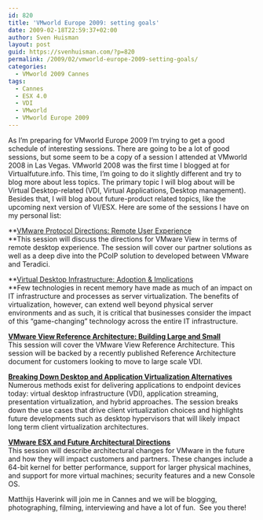 ```yaml
---
id: 820
title: 'VMworld Europe 2009: setting goals'
date: 2009-02-18T22:59:37+02:00
author: Sven Huisman
layout: post
guid: https://svenhuisman.com/?p=820
permalink: /2009/02/vmworld-europe-2009-setting-goals/
categories:
  - VMworld 2009 Cannes
tags:
  - Cannes
  - ESX 4.0
  - VDI
  - VMworld
  - VMworld Europe 2009
---
```

As I&#8217;m preparing for VMworld Europe 2009 I&#8217;m trying to get a good schedule of interesting sessions. There are going to be a lot of good sessions, but some seem to be a copy of a session I attended at VMworld 2008 in Las Vegas. VMworld 2008 was the first time I blogged at for Virtualfuture.info. This time, I&#8217;m going to do it slightly different and try to blog more about less topics. The primary topic I will blog about will be Virtual Desktop-related (VDI, Virtual Applications, Desktop management).  Besides that, I will blog about future-product related topics, like the upcoming next version of VI/ESX. Here are some of the sessions I have on my personal list:<!--more-->

**<span style="text-decoration: underline;">VMware Protocol Directions: Remote User Experience<br /> </span>**This session will discuss the directions for VMware View in terms of remote desktop experience. The session will cover our partner solutions as well as a deep dive into the PCoIP solution to developed between VMware and Teradici.

**<span style="text-decoration: underline;">Virtual Desktop Infrastructure: Adoption & Implications<br /> </span>**Few technologies in recent memory have made as much of an impact on IT infrastructure and processes as server virtualization. The benefits of virtualization, however, can extend well beyond physical server environments and as such, it is critical that businesses consider the impact of this “game-changing” technology across the entire IT infrastructure. 

<span style="text-decoration: underline;"><strong>VMware View Reference Architecture: Building Large and Small<br /> </strong></span>This session will cover the VMware View Reference Architecture. This session will be backed by a recently published Reference Architecture document for customers looking to move to large scale VDI.

**<span style="text-decoration: underline;">Breaking Down Desktop and Application Virtualization Alternatives</span>**  
Numerous methods exist for delivering applications to endpoint devices today: virtual desktop infrastructure (VDI), application streaming, presentation virtualization, and hybrid approaches. The session breaks down the use cases that drive client virtualization choices and highlights future developments such as desktop hypervisors that will likely impact long term client virtualization architectures.

**<span style="text-decoration: underline;">VMware ESX and Future Architectural Directions</span>**  
This session will describe architectural changes for VMware in the future and how they will impact customers and partners. These changes include a 64-bit kernel for better performance, support for larger physical machines, and support for more virtual machines; security features and a new Console OS.

Matthijs Haverink will join me in Cannes and we will be blogging, photographing, filming, interviewing and have a lot of fun.  See you there!